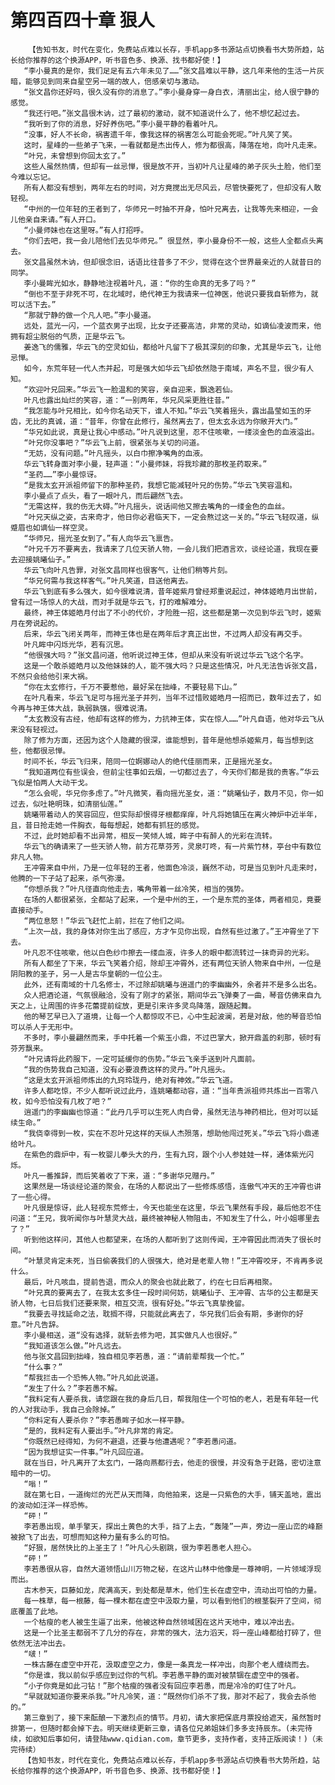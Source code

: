 # 第四百四十章 狠人
        【告知书友，时代在变化，免费站点难以长存，手机app多书源站点切换看书大势所趋，站长给你推荐的这个换源APP，听书音色多、换源、找书都好使！】
       “李小曼真的是你，我们足足有五六年未见了……”张文昌难以平静，这几年来他的生活一片灰暗，能够见到同来自星空另一端的故人，倍感亲切与激动。
       “张文昌你还好吗，很久没有你的消息了。”李小曼身穿一身白衣，清丽出尘，给人很宁静的感觉。
       “我还行吧。”张文昌很木讷，过了最初的激动，就不知道说什么了，他不想忆起过去。
       “我听到了你的消息，好好养伤吧。”李小曼平静的看着叶凡。
       “没事，好人不长命，祸害遗千年，像我这样的祸害怎么可能会死呢。”叶凡笑了笑。
       这时，星峰的一些弟子飞来，一看就都是杰出传人，修为都很高，降落在地，向叶凡走来。
       “叶兄，未曾想到你回太玄了。”
       这些人虽然热情，但却有一丝忌惮，很是放不开，当初叶凡让星峰的弟子灰头土脸，他们至今难以忘记。
       所有人都没有想到，两年左右的时间，对方竟搅出无尽风云，尽管快要死了，但却没有人敢轻视。
       “中州的一位年轻的王者到了，华师兄一时抽不开身，怕叶兄离去，让我等先来相迎，一会儿他亲自来请。”有人开口。
       “小曼师妹也在这里呀。”有人打招呼。
       “你们去吧，我一会儿陪他们去见华师兄。” 很显然，李小曼身份不一般，这些人全都点头离去。
       张文昌虽然木讷，但却很念旧，话语比往昔多了不少，觉得在这个世界最亲近的人就昔日的同学。
       李小曼眸光如水，静静地注视着叶凡，道：“你的生命真的无多了吗？”
       “倒也不至于非死不可，在北域时，绝代神王为我请来一位神医，他说只要我自斩修为，就可以活下去。”
       “那就宁静的做一个凡人吧。”李小曼道。
       远处，蓝光一闪，一个蓝衣男子出现，比女子还要高洁，非常的灵动，如谪仙凌波而来，他拥有超尘脱俗的气质，正是华云飞。
       姜逸飞的儒雅，华云飞的空灵如仙，都给叶凡留下了极其深刻的印象，尤其是华云飞，让他忌惮。
       如今，东荒年轻一代人杰并起，可是强大如华云飞却依然隐于南域，声名不显，很少有人知。
       “欢迎叶兄回来。”华云飞一脸温和的笑容，亲自迎来，飘逸若仙。
       叶凡也露出灿烂的笑容，道：“一别两年，华兄风采更胜往昔。”
       “我怎能与叶兄相比，如今你名动天下，谁人不知。”华云飞笑着摇头，露出晶莹如玉的牙齿，无比的真诚，道：“昔年，你曾在此修行，虽然离去了，但太玄永远为你敞开大门。”
       “华兄如此说，真是让我心中感动。”叶凡说到这里，忍不住咳嗽，一缕淡金色的血液溢出。
       “叶兄你没事吧？”华云飞上前，很紧张与关切的问道。
       “无妨，没有问题。”叶凡摇头，以白巾擦净嘴角的血液。
       华云飞转身面对李小曼，轻声道：“小曼师妹，将我珍藏的那枚圣药取来。”
       “圣药……”李小曼惊讶。
       “是我太玄开派祖师留下的那种圣药，我想它能减轻叶兄的伤势。”华云飞笑容温和。
       李小曼点了点头，看了一眼叶凡，而后翩然飞去。
       “无需这样，我的伤无大碍。”叶凡摇头，说话间他又擦去嘴角的一缕金色的血丝。
       “叶兄天纵之姿，古来奇才，他日你必君临天下，一定会熬过这一关的。”华云飞轻叹道，纵蹙眉也如谪仙一样空灵。
       “华师兄，摇光圣女到了。”有人向华云飞禀告。
       “叶兄千万不要离去，我请来了几位天骄人物，一会儿我们把酒言欢，谈经论道，我现在要去迎接姚曦仙子。”
       华云飞向叶凡告罪，对张文昌同样也很客气，让他们稍等片刻。
       “华兄何需与我这样客气。”叶凡笑道，目送他离去。
       华云飞到底有多么强大，如今很难说清，昔年姬紫月曾经郑重说起过，神体姬皓月出世前，曾有过一场惊人的大战，而对手就是华云飞，打的难解难分。
       最终，神王体姬皓月付出了不小的代价，才险胜一招，这些都是第一次见到华云飞时，姬紫月在旁说起的。
       后来，华云飞闭关两年，而神王体也是在两年后才真正出世，不过两人却没有再交手。
       叶凡眸中闪烁光华，若有沉思。
       “他很强大吗？”张文昌问道，他听说过神王体，但却从来没有听说过华云飞这个名字。
       这是一个敢杀姬皓月以及他妹妹的人，能不强大吗？只是这些情况，叶凡无法告诉张文昌，不然只会给他引来大祸。
       “你在太玄修行，千万不要惹他，最好呆在拙峰，不要轻易下山。”
       在叶凡看来，华云飞足可与摇光圣子并列，当年不过惜败姬皓月一招而已，数年过去了，如今再与神王体大战，孰弱孰强，很难说清。
       “太玄教没有古经，他却有这样的修为，力抗神王体，实在惊人……”叶凡自语，他对华云飞从来没有轻视过。
       除了修为方面，还因为这个人隐藏的很深，谁能想到，昔年是他想杀姬紫月，每当想到这些，他都很忌惮。
       时间不长，华云飞归来，陪同一位婀娜动人的绝代佳丽而来，正是摇光圣女。
       “我知道两位有些误会，但前尘往事如云烟，一切都过去了，今天你们都是我的贵客。”华云飞似是怕两人大动干戈。
       “怎么会呢，华兄你多虑了。”叶凡微笑，看向摇光圣女，道：“姚曦仙子，数月不见，你一如过去，似吐艳明珠，如清丽仙莲。”
       姚曦带着动人的笑容回应，但实际却恨得牙根都痒痒，叶凡将她镇压在离火神炉中近半年，且，昔日抢走她一件胸衣，每每想起，她都有抓狂的感觉。
       不过，此时她却看不出异常，相反一笑倾人城，眸子中有醉人的光彩在流转。
       华云飞的确请来了一些天骄人物，前方花草芬芳，灵泉叮咚，有一片紫竹林，亭台中有数位非凡人物。
       王冲霄来自中州，乃是一位年轻的王者，他面色冷淡，巍然不动，可是当见到叶凡走来时，他腾的一下子站了起来，杀气弥漫。
       “你想杀我？”叶凡径直向他走去，嘴角带着一丝冷笑，相当的强势。
       在场的人都很紧张，全都站了起来，一个是中州的王，一个是东荒的圣体，两者相见，竟要直接动手。
       “两位息怒！”华云飞赶忙上前，拦在了他们之间。
       “上次一战，我的身体对你生出了感应，方才乍见你出现，自然有些过激了。”王冲霄坐了下去。
       叶凡忍不住咳嗽，他以白色纱巾擦去一缕血液，许多人的眼中都流转过一抹奇异的光彩。
       所有人都坐了下来，华云飞笑着介绍，除却王冲霄外，还有两位天骄人物来自中州，一位是阴阳教的圣子，另一人是古华皇朝的一位公主。
       此外，还有南域的十几名修士，不过除却姚曦与逍遥门的李幽幽外，余者并不是多么出名。
       众人把酒论道，气氛很融洽，没有了刚才的紧张，期间华云飞弹奏了一曲，琴音仿佛来自九天之上，让周围的许多花蕾提前绽放，更是引来许多灵鸟降落，跟随起舞。
       他的琴艺早已入了道境，让每一个人都惊叹不已，心中生起波澜，若是对敌，他的琴音恐怕可以杀人于无形中。
       不多时，李小曼翩然而来，手中托着一个紫玉小鼎，不过巴掌大，掀开鼎盖的刹那，顿时有芬芳飘来。
       “叶兄请将此药服下，一定可延缓你的伤势。”华云飞亲手送到叶凡面前。
       “我的伤势我自己知道，没有必要浪费这样的灵丹。”叶凡摇头。
       “这是太玄开派祖师炼出的九窍玲珑丹，绝对有神效。”华云飞道。
       许多人都吃惊，不少人都听说过此丹，连姚曦都动容，道：“当年贵派祖师共炼出一百零八枚，如今恐怕没有几枚了吧？”
       逍遥门的李幽幽也惊道：“此丹几乎可以生死人肉白骨，虽然无法与神药相比，但对可以延续生命。”
       “我侥幸得到一枚，实在不忍叶兄这样的天纵人杰殒落，想助他闯过死关。”华云飞将小鼎递给叶凡。
       在紫色的鼎炉中，有一枚婴儿拳头大的丹，生有九窍，跟个小人参娃娃一样，通体紫光闪烁。
       叶凡一番推辞，而后笑着收了下来，道：“多谢华兄赠丹。”
       这果然是一场谈经论道的聚会，在场的人都说出了一些修炼感悟，连傲气冲天的王冲霄也讲了一些心得。
       叶凡很是惊讶，此人轻视东荒修士，今天也能坐在这里，华云飞果然有手段，最后他忍不住问道：“王兄，我听闻你与叶慧灵大战，最终被神秘人物阻击，不知发生了什么，叶小姐哪里去了？”
       听到他这样问，其他人也都望来，在场的人都听到了这则传闻，王冲霄因此而消失了很长时间。
       “叶慧灵肯定未死，当日偷袭我们的人很强大，绝对是老辈人物！”王冲霄咬牙，不肯再多说什么。
       最后，叶凡咳血，提前告退，而众人的聚会也就此散了，约在七日后再相聚。
       “叶兄真的要离去了，在我太玄多住一段时间何妨，姚曦仙子、王冲霄、古华的公主都是天骄人物，七日后我们还要来聚，相互交流，很有好处。”华云飞真挚挽留。
       “我要去寻找延命之法，耽搁不得，只能就此离去了，华兄我们后会有期，多谢你的好意。”叶凡告辞。
       李小曼相送，道“没有选择，就斩去修为吧，其实做凡人也很好。”
       “我知道该怎么做。”叶凡远去。
       他与张文昌回到拙峰，独自相见李若愚，道：“请前辈帮我一个忙。”
       “什么事？”
       “帮我拦击一个恐怖人物。”叶凡如此说道。
       “发生了什么？”李若愚不解。
       “我料定有人要杀我，请您跟在我的身后几日，帮我阻住一个可怕的老人，若是有年轻一代的人对我动手，我自己会除掉。”
       “你料定有人要杀你？”李若愚眸子如水一样平静。
       “是的，我料定有人要出手。”叶凡非常的肯定。
       “你既然已经得知，为何不避退，还要与他遭遇呢？”李若愚问道。
       “因为我想证实一件事。”叶凡回应道。
       就在当日，叶凡离开了太玄门，一路向燕都行去，他走的很慢，并没有急于赶路，密切注意暗中的一切。
       “嗡！”
       就在第七日，一道绚烂的光芒从天而降，向他拍来，这是一只紫色的大手，铺天盖地，震出的波动如汪洋一样恐怖。
       “砰！”
       李若愚出现，单手擎天，探出土黄色的大手，挡了上去，“轰隆”一声，旁边一座山峦的峰巅被掀飞了出去，可想而知这种力量有多么的可怕。
       “好狠，居然快比的上圣主了！”叶凡心头剧跳，很为李若愚老人担心。
       “砰！”
       李若愚很从容，自然大道领悟山川万物之秘，在这片山林中他像是一尊神明，一片领域浮现而出。
       古木参天，巨藤如龙，爬满高天，到处都是草木，他们生长在虚空中，流动出可怕的力量。
       每一株草，每一根藤，每一棵木都在虚空中汲取力量，可以看到他们的根茎裂开了空间，彻底覆盖了此地。
       一个枯瘦的老人被生生逼了出来，他被这种自然领域困在这片天地中，难以冲出去。
       这是一个比圣主都弱不了几分的存在，非常的强大，法力滔天，将一座山峰都给打碎了，但依然无法冲出去。
       “啵！”
       一株古藤在虚空中开花，汲取虚空之力，像是一条真龙一样冲出，向那个老人缠绕而去。
       “你是谁，我以前似乎感应到过你的气机。李若愚平静的面对被禁锢在虚空中的强者。
       “小子你竟是如此刁钻！”那个枯瘦的强者没有回应李若愚，而是冷冷的盯住了叶凡。
       “早就就知道你要来杀我。”叶凡冷笑，道：“既然你们杀不了我，那对不起了，我会去杀他的。”
       第三章到了，接下来酝酿一下激烈点的情节。月初，请大家把保底月票投给遮天，虽然暂时排第一，但随时都会掉下去。明天继续更新三章，请各位兄弟姐妹们多多支持辰东。(未完待续，如欲知后事如何，请登陆www.qidian.com，章节更多，支持作者，支持正版阅读！)（未完待续）
       【告知书友，时代在变化，免费站点难以长存，手机app多书源站点切换看书大势所趋，站长给你推荐的这个换源APP，听书音色多、换源、找书都好使！】